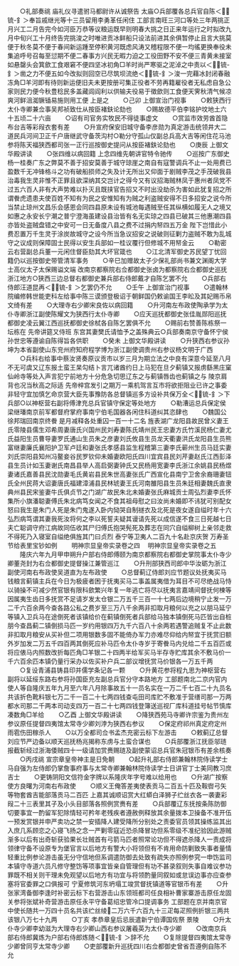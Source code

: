 <!-- { "loadSidebar": true } -->
　　○礼部奏祧  庙礼仪寻遣驸马都尉许从诚祭告  太庙○兵部覆各总兵官自陈＜锍-釒＞奉旨戚继光等十三员留用李勇革任闲住  工部言南旺三河口等处三年两挑正月兴工二月告完今如河臣万恭等议粮运既早则明春大挑之日正来年运行之时拟改九月中旬兴工十月终告完挑浚之时唯进贡冰鲜船只设法前进其余俱暂停止且言大挑莫便于秋冬莫不便于春间新运踵至停积黄河既虑风涛又稽程限不便一均徭更换奉役未集追呼号召每至愆期不便二春事方兴民无暇力迫之工役田野不安不便三青黄未接室如悬罄头会箕歛工食艰窘不便四坚冰初角□羊时尚严寒驱之泥淖之中责以＜锍-釒＞凿之力不便五如今改拟则回空已尽筑坝流绝＜锍-釒＞浚一完藉冰封闭春融冻角□羊河即有待则新运便旧夫未更按册可集正役者不劳再籍雇役者无私虑自急公家则民力便今秋豊稔民多盖藏闾阎利以供输夫役易于徵歛则工食便天霁秋清气候凉爽河鲜沮洳镢锸易施则用工便  上是之
　　○己卯  上御宣治门视事
　　○敕狭西行太仆寺卿兼佥事吴邦祯致仕从按臣褚鈇论劾也
　　○赐故德平伯李铭护坟地土六十五顷二十六亩
　　○诏有司官务实牧民不得徒事虚文
　　○赏监市效劳酋首隐布台吉等彩叚衣套有差
　　○升宣府保安旧城守备李彦勋为真定游击统领井大二道民兵河间卫正千户唐继武守备茨沟村○勒分守孤山仅副总兵高大吉等闲住花马池参将陈天福狭西都司张一正行巡按御史提问从按臣褚鈇论劾也
　　○庚辰  上御文华殿讲读
　　○张四维以病回籍  上念四维先朝讲官特令驰传
　　○巡按广东御史杨一桂奏广东之弊莫不善于招安莫善于城守琼崖之南自有寇警调兵不止一处用费已盈数千无冲锋格斗之功有破船损师之失及计无所出又仰面于剧贼李茂之手茂破我县治毒我生灵非惟不正罪且欲深纳其交岂计之得今又有议招海贼林凤于惠州者凤党不过五六百人非有大声势难以扑灭且既挟官告招又不时出没劫杀为害如此犹复招之所谓餋虎遗患夫使百姓不知有为民之安惟知有为贼之利盗贼安得不日多招安之说今所当禁止琼州文昌乐会感恩会同四县原未设有城池每遇贼至任其纵横如履无人之境又如惠之永安长宁潮之普宁澄海虽建设县治皆有名无实琼之四县已破其三他惠潮四县亦皆处盗贼盘错之中安可一日无备度八县之费不过捐内帑四五万金  陛下岂惜此小费忍置万千生灵于涂炭故城守之设今所当急议招安之说破则征剿力盗贼不敢为乱城守之议成则保障固士民得以安生兵部如一桂议覆行但修城不用帑金云
　　○勒密云右营副总兵董一元闲住督臣劾其大坏官箴也
　　○江北清军御史苏民望丁忧回籍仍以巡按御史带管清军事务
　　○辛巳加赠故太子少保礼部尚书兼文渊阁大学士高仪太子太保赐谥文端  改南京都察院右佥都御史张卤为都察院右佥都御史巡抚浙江地方○狭西三边总督右都御史兼兵部右侍郎戴才自陈乞罢不允
　　○兵部右侍郎汪道昆再＜锍-釒＞乞罢仍不允
　　○壬午  上御宣治门视事
　　○遣翰林院编修韩世能吏科左给事中陈三谟颁登极诏于朝鲜国仍敕谕国王李昖及其妃赐币帛文绮有差
　　○大理寺右少卿宋良佐以病回籍
　　○升河南左布政使陶承学为太仆寺卿浙江副使陈耀文为狭西行太仆寺卿
　　○应天巡抚都御史张佳胤郧阳巡抚都御史凌云翼江西巡抚都御史徐栻各自陈乞罢俱不允
　　○赐前右赞善陈栋祭一坛栋在  先帝讲筵又侍班  东宫其妻樊氏请恤予之盖殊典云○兵部奏南京守备怀宁侯孙世忠等遵谕自陈得旨各供职
　　○癸未  上御文华殿讲读
　　○升狭西右参议孙坤为本省副使山东兖州府知府程学博为浙江副使调贵州右参议杨文明于广西
　　○兵科右给事中蔡汝贤奏原议贡市以岁三月为期立法之中良有深意今延至八月不无可虞又辽东报土蛮王杲勾结卜言兀诸酋约日上马犯在旦夕蓟镇又报虏繇黑庄窠仙岭寺等处入声言犯宁前地方十分危急切思辽东之与蓟镇唇齿也蓟镇之与  陵京肩背也况当秋高之际适  先帝梓宫发引之期万一乘机驾言互市将欲拒阻业已许之事委非轻守宜加慎乞命京营大臣先事豫防各总督镇巡多方设补共保万全＜锍-釒＞下兵部○以神枢营右副将傅津充总兵官镇守保定等处地方
　　○勒漕运总兵保定侯梁继璠南京前军都督府掌府事南宁伯毛国器各闲住科道纠其恣肆也
　　○魏国公徐邦瑞回南京终餋  是月减释各处重囚一百一十二名  旌表湖广龙阳县故民曾义妻王氏零陵县儒生邓希周妻唐氏兴国州民刘寿妻陈氏靖州民王忠妻方氏竹溪民杨仁妻尤氏益阳生员曹导妻罗氏通山生员朱之彦妻刘氏攸县生员龙天衢妻洪氏龙阳县生员熊富继妻廉氏襄阳护卫军卢廷和妻张氏孝感县监生程稽第三妻李氏蕲州生员马廷实妻刘氏崇阳县知州冯鳌妾谷民罗钦仰未婚妻欧阳氏四川宜宾县民刘芹妻赵氏江西彭泽县生员计如玉妻谢氏南昌县举人高启弼妻钟氏又民杨用宽妻李氏浙江余姚县民杨煜妻诸氏嘉善县民沈勋妻毛氏黄岩县民朱世高妻张氏广西宣化县南宁卫舍余裔珊妻钮氏全州民蒋大诏妻唐氏福建漳浦县民林琥妻王氏河南雒阳县生员朱廷相妻魏氏直隶典州县民宋鉴妻牛氏俱贞节之门湖广故民朱北未婚妻张氏麻城贡士周弘烈妻李氏怀集所小旗潘聪妻傅氏朱北病笃女闻之不食其祖母慰之曰汝尚未婚即不讳犹可别配女怒曰我生是朱门人死是朱门鬼遂入卧内恸哭自制禭衣及北死是夜女遂自缢时年十六弘烈病笃谓其妻我死汝将何之李以死誓夫疑其谩请先死以成信遂不食三日死越七日夫亡聪调守府江病故同伍收其尸归傅氏抱哭髡死及葬志在同穴自缢柳树上亲邻走救不得死乃入寝室自缢绝俱旌其门曰贞烈  泰宁等卫夷人二百九十名赴京庆贺  万寿圣节给表里宝钞如例
　　明神宗显皇帝实录卷之四
　明神宗显皇帝实录卷之五
　　隆庆六年九月甲申朔升户部右侍郎傅颐为南京都察院右都御史掌院事太仆寺少卿董尧封为右佥都御史提督操江兼管巡江
　　○升刑部狭西司郎中华汝砺为浙江副使河南右布政使吴道直为左布政使
　　○总督蓟辽侍郎刘应节题议处抚夷买马钱粮言蓟镇主兵在今日为极疲者困于抚夷买马二事盖属夷借为耳目不可尽绝战马恃以骑操不可减少然官银有限科歛繁兴年复一年逃亡将尽以抚夷言嘉靖间督抚何楝等因属夷生齿日多抚赏不足请岁发太仓银二万五千三百一十七两后边境稍宁止发一万二千六百余两今查各路公私之费岁至三万八千余两非扣取月粮何以充之以朋马延宁等镇入卫兵马在途倒死者该镇给价在蓟镇倒死者兵部给马独本镇倒死马匹皆出自桩朋今查昌蓟二镇倒损马匹一岁约用银四万九千六百八十余两若遇警追贼复不止此数非扣取月粮安从买补但二项用银数多固不能倚办军力亦难尽仰给内帑宜于抚赏旧额外岁加发二万五千四百两其倒死应补马匹令太仆寺岁于寄餋马内兑给二千五百匹或将应俵马内照数改折每匹角□羊银二十四两半给军买马半存寺贮库其余不敷马价一千六百余匹本镇仍量行采办以佐买补户兵二部议增抚赏马价银各一万五千两
　　○复设青浦县铸县印并儒学条记各一颗
　　○升黄花参将程九思为神枢营右副将以延绥东路右参将孙国臣充左副总兵官分守本路地方  工部题南北二京内官内使人等自隆庆五年九月至六年八月除事故五十一员名实在一万二千七百二十九员名共该折色靴料银七万二千一百二十七两四钱查屯田司库贮不敷准于营缮司那一万两都水司那二千两本司动支四万一百二十七两四钱登簿送巡视厂库科道挂号帖节慎库凑数角□羊给
　　○乙酉  上御文华殿讲读
　　○降狭西苑马寺卿许宗鉴为贵州左参议原任提督四夷馆太常寺少卿刘浡为狭西右参议
　　○保定府祁州真定府定州雨雹伤田稼杀人
　　○以万全都司佥书孟杰充密云标下左游击
　　○敕蓟辽总督刘应节严边备以顺天巡抚杨兆揭称东虏与土蛮合谋也
　　○兵部覆浙江抚臣邬琏报截斩经过浙海倭贼四十一级请加赏赉赐琏及副使蒙诏总兵官朱冠银币有差余核奏
　　○丙戌祧  宣宗章皇帝神主是日免朝
　　○起升礼部右侍郎兼翰林院侍读学士马自强为左侍郎仍掌詹事府事与太常寺卿兼翰林院侍读学士日讲官丁士美同教习庶吉士
　　○更铸阴阳文信符金字牌以系隆庆年字号难以给用也
　　○升湖广按察使方良曙为河南右布政使
　　○顺义王俺答差夷使表贡马二百五十匹及鞍辔弓矢等物套酋吉能部落贡马二百匹  上嘉其诚顺诏赏大红蟒白泽狮子纻丝衣各一袭妻彩叚二十三表里其子及小头目部落各照例赏赉有差
　　○兵部覆辽东抚按条陈防御切要事宜一酌留军犯除情轻可矜年老残疾者遵赦例释放其余量拨本卫操备不准开伍一预发赏银并申严卖功之禁一安插降人建受降所分别处之责委官员领其操练监其出入庶几系顾恋之心寝飞扬之念一严剿零寇近恐杀降冒功但系零级不准纪验因此游贼渐多以后有出奇斩获验果长壮贼首有弓箭马匹者照常论功但不得遮杀降人一责成将领律守备不设原专为堡官言以后地方有警大小将领但有不肯用命防剿致失事者量情轻重比例参论游击虽无分守信地但系调遣防御去处致有疏失亦照例参究一申饬监司本镇守寺道六员凡修守整饬等项事宜皆亲自管理但有功不甚录叙则失事自难议参功罪既不相关则干理未免观望以后地方有功宜与将领酌量同叙如或怠误边事亦应查参塞将官委罪之口俱报可  宁夏修筑河东坍塌工竣赏督抚镇道等官银币有差
　　○升张家湾备御李逢时补密云标下右营游击山东领班都司任良相补曹家寨游击原任龙固关参将张斌补奇营游击原任永平守备葛绍忠管冷口提调事务  工部题在京并南京官中使长随共一万四十员名共该纻丝绫二万六千六百九十三疋每疋照例折银三两共该银八万七十九两
　　○丁亥  孝恭章皇后忌辰遣新宁伯谭国佐祭  景陵
　　○升太仆寺少卿李幼滋为大理寺右少卿山西右参议屠羲英为太仆寺少卿
　　○改南京兵部右侍郎冀炼为户部右侍郎炼随＜锍-釒＞辞不允
　　○复除提督四夷馆太常寺少卿曾同亨太常寺少卿
　　○吏部覆新升巡抚四川右佥都御史曾省吾遵例自陈不允
